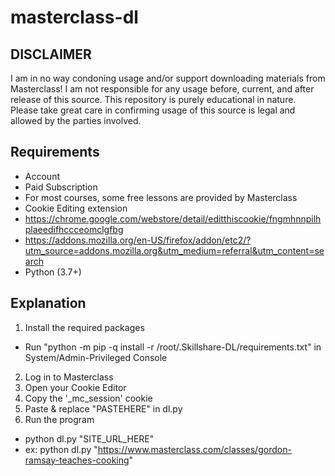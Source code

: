 # masterclass-dl

## DISCLAIMER

I am in no way condoning usage and/or support downloading materials from Masterclass! I am not responsible for any usage before, current, and after release of this source. This repository is purely educational in nature. Please take great care in confirming usage of this source is legal and allowed by the parties involved.

## Requirements

- Account
- Paid Subscription
 - For most courses, some free lessons are provided by Masterclass
- Cookie Editing extension
 - https://chrome.google.com/webstore/detail/editthiscookie/fngmhnnpilhplaeedifhccceomclgfbg
 - https://addons.mozilla.org/en-US/firefox/addon/etc2/?utm_source=addons.mozilla.org&utm_medium=referral&utm_content=search
- Python (3.7+)
 
## Explanation

1. Install the required packages
 - Run "python -m pip -q install -r /root/.Skillshare-DL/requirements.txt" in System/Admin-Privileged Console
2. Log in to Masterclass
3. Open your Cookie Editor
4. Copy the '_mc_session' cookie
5. Paste & replace "PASTEHERE" in dl.py
6. Run the program
 - python dl.py "SITE_URL_HERE"
 - ex: python dl.py "https://www.masterclass.com/classes/gordon-ramsay-teaches-cooking"
